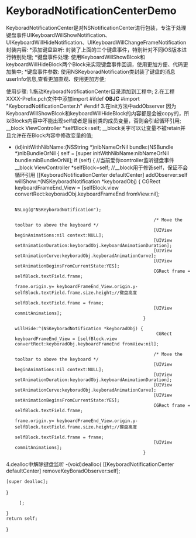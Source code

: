 KeyboradNotificationCenterDemo
==============================

KeyboradNotificationCenter是对NSNotificationCenter进行包装，专注于处理键盘事件UIKeyboardWillShowNotification、UIKeyboardWillHideNotification、UIKeyboardWillChangeFrameNotification
封装内容:
*添加键盘监听: 封装了上面的三个键盘事件，特别针对不同iOS版本进行特别处理;
*键盘事件处理: 使用KeyboardWillShowBlcok和keyboardWillHideBlock两个Block来实现键盘事件回调，使用更加方便、代码更加集中;
*键盘事件参数: 使用NSKeyboradNotification类封装了键盘的消息userInfo信息,查看更加直观、使用更加方便;


使用步骤:
1.拖动KeyboradNotificationCenter目录添加到工程中;
2.在工程XXXX-Prefix.pch文件中添加import
#ifdef __OBJC__
    #import "KeyboradNotificationCenter.h"
#endif
3.在init方法中addObserver
因为KeyboardWillShowBlcok和keyboardWillHideBlock的内容都是会被copy的，所以Blocks内容中不能出现self或者是当前类的成员变量，否则会引起循环引用;
__block ViewController *selfBlock=self;
__block关字可以让变量不被retain并且允许在在Block内容中修改变量的值;

- (id)initWithNibName:(NSString *)nibNameOrNil bundle:(NSBundle *)nibBundleOrNil
{
    self = [super initWithNibName:nibNameOrNil bundle:nibBundleOrNil];
    if (self) {
        //当前爱你controller监听键盘事件
        __block ViewController *selfBlock=self;
        //__block用于修饰self，保证不会循环引用
        [[KeyboradNotificationCenter defaultCenter] addObserver:self
                                                       willShow:^(NSKeyboradNotification *keyboradObj) {
                                                           CGRect keyboardFrameEnd_View = [selfBlock.view convertRect:keyboradObj.keyboardFrameEnd fromView:nil];
                                                           
                                                           NSLog(@"NSKeyboradNotification");
                                                           
                                                           /* Move the toolbar to above the keyboard */
                                                           [UIView beginAnimations:nil context:NULL];
                                                           [UIView setAnimationDuration:keyboradObj.keyboardAnimationDuration];
                                                           [UIView setAnimationCurve:keyboradObj.keyboradAnimationCurve];
                                                           [UIView setAnimationBeginsFromCurrentState:YES];
                                                           CGRect frame = selfBlock.textField.frame;
                                                           frame.origin.y= keyboardFrameEnd_View.origin.y-selfBlock.textField.frame.size.height;//键盘高度
                                                           selfBlock.textField.frame = frame;
                                                           [UIView commitAnimations];
                                                       }
                                                       willHide:^(NSKeyboradNotification *keyboradObj) {
                                                            CGRect keyboardFrameEnd_View = [selfBlock.view convertRect:keyboradObj.keyboardFrameEnd fromView:nil];
                                                           
                                                           /* Move the toolbar to above the keyboard */
                                                           [UIView beginAnimations:nil context:NULL];
                                                           [UIView setAnimationDuration:keyboradObj.keyboardAnimationDuration];
                                                           [UIView setAnimationCurve:keyboradObj.keyboradAnimationCurve];
                                                           [UIView setAnimationBeginsFromCurrentState:YES];
                                                           CGRect frame = selfBlock.textField.frame;
                                                           frame.origin.y= keyboardFrameEnd_View.origin.y-selfBlock.textField.frame.size.height;//键盘高度
                                                           selfBlock.textField.frame = frame;
                                                           [UIView commitAnimations];
                                                       }
                                                       
4.dealloc中解除键盘监听
-(void)dealloc{
    [[KeyboradNotificationCenter defaultCenter] removeKeyBoradObserver:self];
    
    [super dealloc];
}

         ];

    }
    return self;
}


